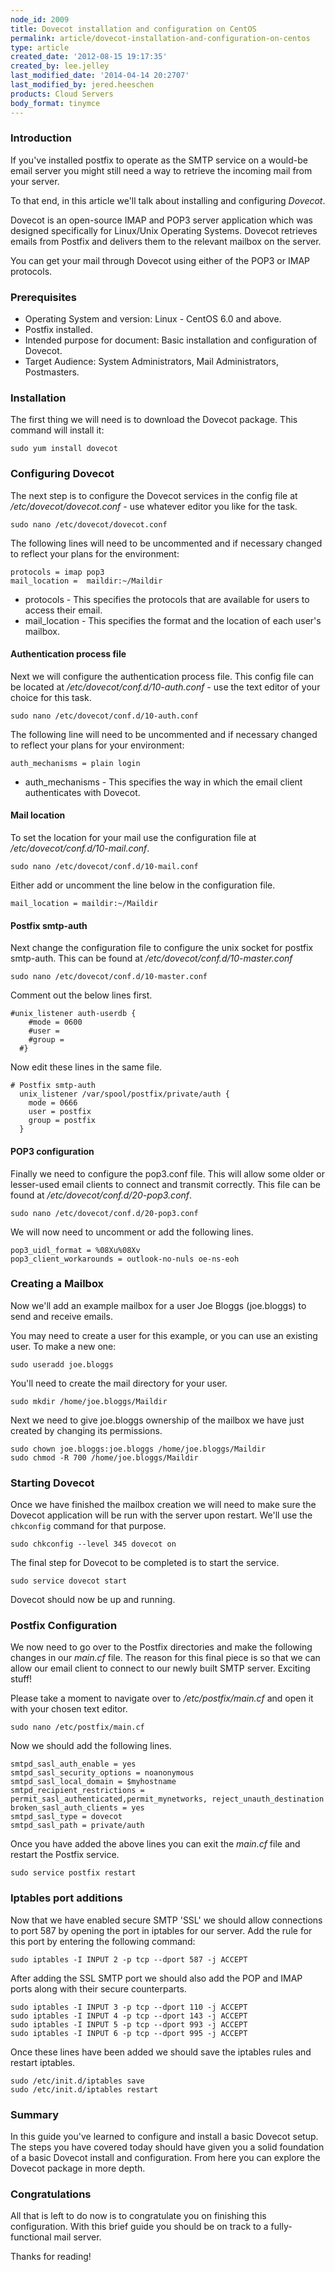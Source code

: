```yaml
---
node_id: 2009
title: Dovecot installation and configuration on CentOS
permalink: article/dovecot-installation-and-configuration-on-centos
type: article
created_date: '2012-08-15 19:17:35'
created_by: lee.jelley
last_modified_date: '2014-04-14 20:2707'
last_modified_by: jered.heeschen
products: Cloud Servers
body_format: tinymce
---
```


### Introduction

If you've installed postfix to operate as the SMTP service on a would-be
email server you might still need a way to retrieve the incoming mail
from your server.

To that end, in this article we'll talk about installing and configuring
*Dovecot*.

Dovecot is an open-source IMAP and POP3 server application which was
designed specifically for Linux/Unix Operating Systems. Dovecot
retrieves emails from Postfix and delivers them to the relevant mailbox
on the server.

You can get your mail through Dovecot using either of the POP3 or IMAP
protocols.

### Prerequisites

-   Operating System and version: Linux - CentOS 6.0 and above.
-   Postfix installed.
-   Intended purpose for document: Basic installation and configuration
    of Dovecot.
-   Target Audience: System Administrators, Mail Administrators,
    Postmasters.

### Installation

The first thing we will need is to download the Dovecot package. This
command will install it:

    sudo yum install dovecot

### Configuring Dovecot

The next step is to configure the Dovecot services in the config file at
*/etc/dovecot/dovecot.conf* - use whatever editor you like for the task.

    sudo nano /etc/dovecot/dovecot.conf

The following lines will need to be uncommented and if necessary changed
to reflect your plans for the environment:

    protocols = imap pop3
    mail_location =  maildir:~/Maildir

-   protocols - This specifies the protocols that are available for
    users to access their email.
-   mail\_location - This specifies the format and the location of each
    user's mailbox.

#### Authentication process file

Next we will configure the authentication process file. This config file
can be located at */etc/dovecot/conf.d/10-auth.conf -* use the text
editor of your choice for this task.

    sudo nano /etc/dovecot/conf.d/10-auth.conf

The following line will need to be uncommented and if necessary changed
to reflect your plans for your environment:

    auth_mechanisms = plain login

-   auth\_mechanisms - This specifies the way in which the email client
    authenticates with Dovecot.

#### Mail location

To set the location for your mail use the configuration file at
*/etc/dovecot/conf.d/10-mail.conf*.

    sudo nano /etc/dovecot/conf.d/10-mail.conf

Either add or uncomment the line below in the configuration file.

    mail_location = maildir:~/Maildir

#### Postfix smtp-auth

Next change the configuration file to configure the unix socket for
postfix smtp-auth.  This can be found at
*/etc/dovecot/conf.d/10-master.conf*

    sudo nano /etc/dovecot/conf.d/10-master.conf

Comment out the below lines first.

    #unix_listener auth-userdb {
        #mode = 0600
        #user =
        #group =
      #}

Now edit these lines in the same file.

    # Postfix smtp-auth
      unix_listener /var/spool/postfix/private/auth {
        mode = 0666
        user = postfix
        group = postfix
      }

#### POP3 configuration

Finally we need to configure the pop3.conf file.  This will allow some
older or lesser-used email clients to connect and transmit correctly.
 This file can be found at */etc/dovecot/conf.d/20-pop3.conf*.

    sudo nano /etc/dovecot/conf.d/20-pop3.conf

We will now need to uncomment or add the following lines.

    pop3_uidl_format = %08Xu%08Xv
    pop3_client_workarounds = outlook-no-nuls oe-ns-eoh

### Creating a Mailbox

Now we'll add an example mailbox for a user Joe Bloggs (joe.bloggs) to
send and receive emails.

You may need to create a user for this example, or you can use an
existing user. To make a new one:

    sudo useradd joe.bloggs

You'll need to create the mail directory for your user.

    sudo mkdir /home/joe.bloggs/Maildir

Next we need to give joe.bloggs ownership of the mailbox we have just
created by changing its permissions.

    sudo chown joe.bloggs:joe.bloggs /home/joe.bloggs/Maildir
    sudo chmod -R 700 /home/joe.bloggs/Maildir

### Starting Dovecot

Once we have finished the mailbox creation we will need to make sure the
Dovecot application will be run with the server upon restart. We'll use
the `chkconfig` command for that purpose.

    sudo chkconfig --level 345 dovecot on

The final step for Dovecot to be completed is to start the service.

    sudo service dovecot start

Dovecot should now be up and running.

### Postfix Configuration

We now need to go over to the Postfix directories and make the following
changes in our *main.cf* file. The reason for this final piece is so
that we can allow our email client to connect to our newly built SMTP
server. Exciting stuff!

Please take a moment to navigate over to */etc/postfix/main.cf* and open
it with your chosen text editor.

    sudo nano /etc/postfix/main.cf

Now we should add the following lines.

    smtpd_sasl_auth_enable = yes
    smtpd_sasl_security_options = noanonymous
    smtpd_sasl_local_domain = $myhostname
    smtpd_recipient_restrictions = permit_sasl_authenticated,permit_mynetworks, reject_unauth_destination
    broken_sasl_auth_clients = yes
    smtpd_sasl_type = dovecot
    smtpd_sasl_path = private/auth

Once you have added the above lines you can exit the *main.cf* file and
restart the Postfix service.

    sudo service postfix restart

### Iptables port additions

Now that we have enabled secure SMTP 'SSL' we should allow connections
to port 587 by opening the port in iptables for our server.  Add the
rule for this port by entering the following command:

    sudo iptables -I INPUT 2 -p tcp --dport 587 -j ACCEPT

After adding the SSL SMTP port we should also add the POP and IMAP ports
along with their secure counterparts.

    sudo iptables -I INPUT 3 -p tcp --dport 110 -j ACCEPT
    sudo iptables -I INPUT 4 -p tcp --dport 143 -j ACCEPT
    sudo iptables -I INPUT 5 -p tcp --dport 993 -j ACCEPT
    sudo iptables -I INPUT 6 -p tcp --dport 995 -j ACCEPT

Once these lines have been added we should save the iptables rules and
restart iptables.

    sudo /etc/init.d/iptables save
    sudo /etc/init.d/iptables restart

### Summary

In this guide you've learned to configure and install a basic Dovecot
setup. The steps you have covered today should have given you a solid
foundation of a basic Dovecot install and configuration. From here you
can explore the Dovecot package in more depth.

### Congratulations

All that is left to do now is to congratulate you on finishing this
configuration. With this brief guide you should be on track to a
fully-functional mail server.

Thanks for reading!

